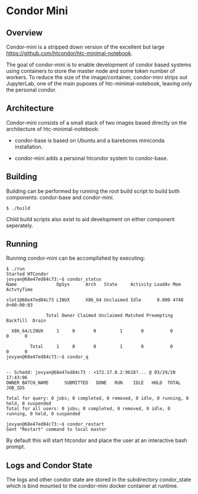# Condor Mini

## Overview

Condor-mini is a stripped down version of the excellent but large
https://github.com/htcondor/htc-minimal-notebook.

The goal of condor-mini is to enable development of condor based
systems using containers to store the master node and some token
number of workers.   To reduce the size of the image/container,
condor-mini strips out JupyterLab, one of the main puposes of
htc-minimal-notebook,  leaving only the personal condor.

## Architecture

Condor-mini consists of a small stack of two images based directly
on the architecture of htc-minimal-notebook:

- condor-base is based on Ubuntu and a barebones miniconda installation.

- condor-mini adds a personal htcondor system to condor-base.

## Building

Building can be performed by running the root build script to
build both components:  condor-base and condor-mini.

```$ ./build```

Child build scripts also exist to aid development on either component
seperately.

## Running

Running condor-mini can be accomplished by executing:

```
$ ./run
Started HTCondor
jovyan@68e47ed84c73:~$ condor_status
Name               OpSys      Arch   State     Activity LoadAv Mem   ActvtyTime

slot1@68e47ed84c73 LINUX      X86_64 Unclaimed Idle      0.000 4748  0+00:00:03

               Total Owner Claimed Unclaimed Matched Preempting Backfill  Drain

  X86_64/LINUX     1     0       0         1       0          0        0      0

         Total     1     0       0         1       0          0        0      0
jovyan@68e47ed84c73:~$ condor_q


-- Schedd: jovyan@68e47ed84c73 : <172.17.0.2:9618?... @ 03/29/20 17:43:06
OWNER BATCH_NAME      SUBMITTED   DONE   RUN    IDLE   HOLD  TOTAL JOB_IDS

Total for query: 0 jobs; 0 completed, 0 removed, 0 idle, 0 running, 0 held, 0 suspended 
Total for all users: 0 jobs; 0 completed, 0 removed, 0 idle, 0 running, 0 held, 0 suspended

jovyan@68e47ed84c73:~$ condor_restart
Sent "Restart" command to local master
```

By default this will start htcondor and place the user at an interactive
bash prompt.


## Logs and Condor State

The logs and other condor state are stored in the subdirectory
condor_state which is bind mounted to the condor-mini docker container
at runtime.


